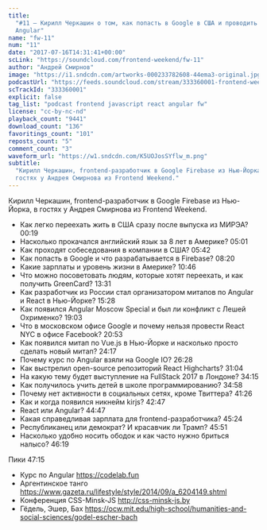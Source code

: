 ```yaml
---
title:
  "#11 – Кирилл Черкашин о том, как попасть в Google в США и проводить курсы по
  Angular"
name: "fw-11"
num: "11"
date: "2017-07-16T14:31:41+00:00"
scLink: "https://soundcloud.com/frontend-weekend/fw-11"
author: "Андрей Смирнов"
image: "https://i1.sndcdn.com/artworks-000233782608-44ema3-original.jpg"
podcastUrl: "https://feeds.soundcloud.com/stream/333360001-frontend-weekend-fw-11.m4a"
scTrackId: "333360001"
explicit: false
tag_list: "podcast frontend javascript react angular fw"
license: "cc-by-nc-nd"
playback_count: "9441"
download_count: "136"
favoritings_count: "101"
reposts_count: "5"
comment_count: "3"
waveform_url: "https://w1.sndcdn.com/K5UOJosSYflw_m.png"
subtitle:
  "Кирилл Черкашин, frontend-разработчик в Google Firebase из Нью-Йорка, в
  гостях у Андрея Смирнова из Frontend Weekend."
---
```


Кирилл Черкашин, frontend-разработчик в Google Firebase из Нью-Йорка, в гостях у
Андрея Смирнова из Frontend Weekend.

- Как легко переехать жить в США сразу после выпуска из МИРЭА?
  <timecode sec="19">00:19</timecode>
- Насколько прокачался английский язык за 8 лет в Америке?
  <timecode sec="301">05:01</timecode>
- Как проходят собеседования в компании в США?
  <timecode sec="342">05:42</timecode>
- Как попасть в Google и что разрабатывается в Firebase?
  <timecode sec="500">08:20</timecode>
- Какие зарплаты и уровень жизни в Америке? <timecode sec="646">10:46</timecode>
- Что можно посоветовать людям, которые хотят переехать, и как получить
  GreenCard? <timecode sec="811">13:31</timecode>
- Как разработчик из России стал организатором митапов по Angular и React в
  Нью-Йорке? <timecode sec="928">15:28</timecode>
- Как появился Angular Moscow Special и был ли конфликт с Лешей Охрименко?
  <timecode sec="1143">19:03</timecode>
- Что в московском офисе Google и почему нельзя провести React NYC в офисе
  Facebook? <timecode sec="1253">20:53</timecode>
- Как появился митап по Vue.js в Нью-Йорке и насколько просто сделать новый
  митап? <timecode sec="1457">24:17</timecode>
- Почему курс по Angular взяли на Google IO?
  <timecode sec="1588">26:28</timecode>
- Как выстрелил open-source репозиторий React Highcharts?
  <timecode sec="1864">31:04</timecode>
- На какую тему будет выступление на FullStack 2017 в Лондоне?
  <timecode sec="2055">34:15</timecode>
- Как получилось учить детей в школе программированию?
  <timecode sec="2098">34:58</timecode>
- Почему нет активности в социальных сетях, кроме Твиттера?
  <timecode sec="2486">41:26</timecode>
- Как и когда появился никнейм kirjs? <timecode sec="2567">42:47</timecode>
- React или Angular? <timecode sec="2687">44:47</timecode>
- Какая справедливая зарплата для frontend-разработчика?
  <timecode sec="2724">45:24</timecode>
- Республиканец или демократ? И красавчик ли Трамп?
  <timecode sec="2751">45:51</timecode>
- Насколько удобно носить ободок и как часто нужно бриться налысо?
  <timecode sec="2779">46:19</timecode>

Пики <timecode sec="2835">47:15</timecode>

- Курс по Angular <https://codelab.fun>
- Аргентинское танго
  <https://www.gazeta.ru/lifestyle/style/2014/09/a_6204149.shtml>
- Конференция CSS-Minsk-JS <http://css-minsk-js.by>
- Гёдель, Эшер, Бах
  <https://ocw.mit.edu/high-school/humanities-and-social-sciences/godel-escher-bach>
